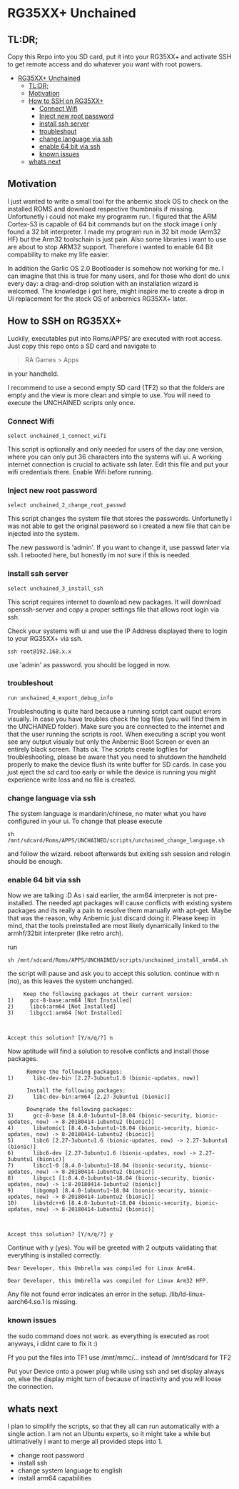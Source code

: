 # RG35XX+ Unchained

## TL:DR;
Copy this Repo into you SD card, put it into your RG35XX+ and activate SSH to get remote access and do whatever you want with root powers.

- [RG35XX+ Unchained](#rg35xx--unchained)
  * [TL:DR;](#tl-dr-)
  * [Motivation](#motivation)
  * [How to SSH on RG35XX+](#how-to-ssh-on-rg35xx-)
    + [Connect Wifi](#connect-wifi)
    + [Inject new root password](#inject-new-root-password)
    + [install ssh server](#install-ssh-server)
    + [troubleshout](#troubleshout)
    + [change language via ssh](#change-language-via-ssh)
    + [enable 64 bit via ssh](#enable-64-bit-via-ssh)
    + [known issues](#known-issues)
  * [whats next](#whats-next)

## Motivation
I just wanted to write a small tool for the anbernic stock OS to check on the installed ROMS and download respective thumbnails if missing. Unfortunetly i could not make my programm run. I figured that the ARM Cortex-53 is capable of 64 bit commands but on the stock image i only found a 32 bit interpreter. I made my program run in 32 bit mode (Arm32 HF) but the Arm32 toolschain is just pain. Also some libraries i want to use are about to stop ARM32 support. Therefore i wanted to enable 64 Bit compability to make my life easier.

In addition the Garlic OS 2.0 Bootloader is somehow not working for me. I can imagine that this is true for many users, and for those who dont do unix every day: a drag-and-drop solution with an installation wizard is welcomed. The knowledge i got here, might inspire me to create a drop in UI replacement for the stock OS of anbernics RG35XX+ later.

## How to SSH on RG35XX+
Luckily, executables put into Roms/APPS/ are executed with root access. Just copy this repo onto a SD card and navigate to
> RA Games > Apps

in your handheld.

I recommend to use a second empty SD card (TF2) so that the folders are empty and the view is more clean and simple to use. You will need to execute the UNCHAINED scripts only once.

### Connect Wifi
```
select unchained_1_connect_wifi
```
This script is optionally and only needed for users of the day one version, where you can only put 36 characters into the systems wifi ui. A working internet connection is crucial to activate ssh later. Edit this file and put your wifi credentials there. Enable Wifi before running.

### Inject new root password
```
select unchained_2_change_root_passwd
```
This script changes the system file that stores the passwords. Unfortunetly i was not able to get the original password so i created a new file that can be injected into the system.

The new password is 'admin'. If you want to change it, use passwd later via ssh. I rebooted here, but honestly im not sure if this is needed.

### install ssh server
```
select unchained_3_install_ssh
```
This script requires internet to download new packages. It will download openssh-server and copy a proper settings file that allows root login via ssh.

Check your systems wifi ui and use the IP Address displayed there to login to your RG35XX+ via ssh.
```
ssh root@192.168.x.x
```
use 'admin' as password. you should be logged in now.

### troubleshout
```
run unchained_4_export_debug_info
```
Troubleshouting is quite hard because a running script cant ouput errors visually. In case you have troubles check the log files (you will find them in the UNCHAINED folder). Make sure you are connected to the internet and that the user running the scripts is root. When executing a script you wont see any output visualy but only the Anbernic Boot Screen or even an entirely black screen. Thats ok. The scripts create logfiles for troubleshooting, please be aware that you need to shutdown the handheld properly to make the device flush its write buffer for SD cards. In case you just eject the sd card too early or while the device is running you might experience write loss and no file is created.

### change language via ssh

The system language is mandarin/chinese, no mater what you have configured in your ui. To change that please execute  
```
sh /mnt/sdcard/Roms/APPS/UNCHAINED/scripts/unchained_change_language.sh
```
and follow the wizard. reboot afterwards but exiting ssh session and relogin should be enough.

### enable 64 bit via ssh

Now we are talking :D 
As i said earlier, the arm64 interpreter is not pre-installed. The needed apt packages will cause conflicts with existing system packages and its really a pain to resolve them manually with apt-get. Maybe that was the reason, why Anbernic just discard doing it. Please keep in mind, that the tools preinstalled are most likely dynamically linked to the armhf/32bit interpreter (like retro arch). 

run
```
sh /mnt/sdcard/Roms/APPS/UNCHAINED/scripts/unchained_install_arm64.sh
```
the script will pause and ask you to accept this solution. continue with n (no), as this leaves the system unchanged.
```
     Keep the following packages at their current version:
1)     gcc-8-base:arm64 [Not Installed]                   
2)     libc6:arm64 [Not Installed]                        
3)     libgcc1:arm64 [Not Installed]                      



Accept this solution? [Y/n/q/?] n
```

Now aptitude will find a solution to resolve conflicts and install those packages.
```
      Remove the following packages:                                                                             
1)      libc-dev-bin [2.27-3ubuntu1.6 (bionic-updates, now)]                                                     

      Install the following packages:                                                                            
2)      libc-dev-bin:arm64 [2.27-3ubuntu1 (bionic)]                                                              

      Downgrade the following packages:                                                                          
3)      gcc-8-base [8.4.0-1ubuntu1~18.04 (bionic-security, bionic-updates, now) -> 8-20180414-1ubuntu2 (bionic)] 
4)      libatomic1 [8.4.0-1ubuntu1~18.04 (bionic-security, bionic-updates, now) -> 8-20180414-1ubuntu2 (bionic)] 
5)      libc6 [2.27-3ubuntu1.6 (bionic-updates, now) -> 2.27-3ubuntu1 (bionic)]                                  
6)      libc6-dev [2.27-3ubuntu1.6 (bionic-updates, now) -> 2.27-3ubuntu1 (bionic)]                              
7)      libcc1-0 [8.4.0-1ubuntu1~18.04 (bionic-security, bionic-updates, now) -> 8-20180414-1ubuntu2 (bionic)]   
8)      libgcc1 [1:8.4.0-1ubuntu1~18.04 (bionic-security, bionic-updates, now) -> 1:8-20180414-1ubuntu2 (bionic)]
9)      libgomp1 [8.4.0-1ubuntu1~18.04 (bionic-security, bionic-updates, now) -> 8-20180414-1ubuntu2 (bionic)]   
10)     libstdc++6 [8.4.0-1ubuntu1~18.04 (bionic-security, bionic-updates, now) -> 8-20180414-1ubuntu2 (bionic)] 



Accept this solution? [Y/n/q/?] y
```

Continue with y (yes). You will be greeted with 2 outputs validating that everything is installed correctly.

```
Dear Developer, this Umbrella was compiled for Linux Arm64.

Dear Developer, this Umbrella was compiled for Linux Arm32 HFP.
```

Any file not found error indicates an error in the setup. /lib/ld-linux-aarch64.so.1 is missing.

### known issues
the sudo command does not work. as everything is executed as root anyways, i didnt care to fix it :)

Ff you put the files into TF1 use /mnt/mmc/... instead of /mnt/sdcard for TF2

Put your Device onto a power plug while using ssh and set display always on, else the display might turn of because of inactivity and you will loose the connection.

## whats next
I plan to simplify the scripts, so that they all can run automatically with a single action. I am not an Ubuntu experts, so it might take a while but ultimativelly i want to merge all provided steps into 1.

- change root password
- install ssh
- change system language to english
- install arm64 capabilities

